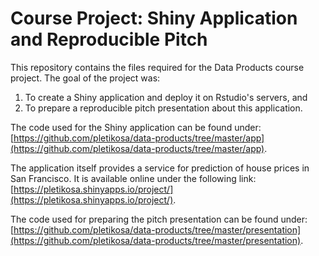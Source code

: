 # Course Project: Shiny Application and Reproducible Pitch

This repository contains the files required for the Data Products course project. The goal of the project was:

1. To create a Shiny application and deploy it on Rstudio's servers, and
2. To prepare a reproducible pitch presentation about this application.

The code used for the Shiny application can be found under: [https://github.com/pletikosa/data-products/tree/master/app](https://github.com/pletikosa/data-products/tree/master/app).

The application itself provides a service for prediction of house prices in San Francisco. It is available online under the following link: [https://pletikosa.shinyapps.io/project/](https://pletikosa.shinyapps.io/project/).

The code used for preparing the pitch presentation can be found under: [https://github.com/pletikosa/data-products/tree/master/presentation](https://github.com/pletikosa/data-products/tree/master/presentation).


